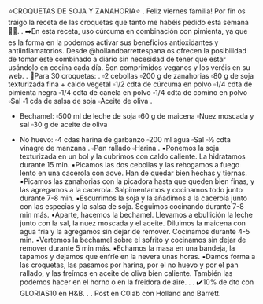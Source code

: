 ⭐️CROQUETAS DE SOJA Y ZANAHORIA⭐️
.
Feliz viernes familia! Por fin os traigo la receta de las croquetas que tanto me habéis pedido esta semana 🙌🏻.
.
➡️En esta receta, uso cúrcuma en combinación con pimienta, ya que es la forma en la podemos activar sus beneficios antioxidantes y antiinflamatorios. Desde @hollandbarrettespana os ofrecen la posibilidad de tomar este combinado a diario sin necesidad de tener que estar usándolo en cocina cada día. Son comprimidos veganos y los veréis en su web.
.
🍴Para 30 croquetas:
.
▫️2 cebollas
▫️200 g de zanahorias
▫️80 g de soja texturizada fina + caldo vegetal
▫️1/2 cdta de cúrcuma en polvo
▫️1/4 cdta de pimienta negra
▫️1/4 cdta de canela en polvo
▫️1/4 cdta de comino en polvo
▫️Sal
▫️1 cda de salsa de soja
▫️Aceite de oliva
.
- Bechamel:
▫️500 ml de leche de soja
▫️60 g de maicena
▫️Nuez moscada y sal
▫️30 g de aceite de oliva

- No huevo:
▫️4 cdas harina de garbanzo
▫️200 ml agua
▫️Sal
▫️½ cdta vinagre de manzana
.
▫️Pan rallado
▫️Harina
.
▪️Ponemos la soja texturizada en un bol y la cubrimos con caldo caliente. La hidratamos durante 15 min.
▪️Picamos las dos cebollas y las rehogamos a fuego lento en una cacerola con aove. Han de quedar bien hechas y tiernas.
▪️Picamos las zanahorias con la picadora hasta que queden bien finas, y las agregamos a la cacerola. Salpimentamos y cocinamos todo junto durante 7-8 min.
▪️Escurrimos la soja y la añadimos a la cacerola junto con las especias y la salsa de soja. Seguimos cocinando durante 7-8 min más.
▪️Aparte, hacemos la bechamel. Llevamos a ebullición la leche junto con la sal, la nuez moscada y el aceite. Diluimos la maicena con agua fría y la agregamos sin dejar de remover. Cocinamos durante 4-5 min.
▪️Vertemos la bechamel sobre el sofrito y cocinamos sin dejar de remover durante 5 min más.
▪️Echamos la masa en una bandeja, la tapamos y dejamos que enfríe en la nevera unas horas.
▪️Damos forma a las croquetas, las pasamos por harina, por el no huevo y por el pan rallado, y las freímos en aceite de oliva bien caliente. También las podemos hacer en el horno o en la freidora de aire.
.
.
✔️10% de dto con GLORIAS10 en H&B.
.
.
Post en C0lab con Holland and Barrett.